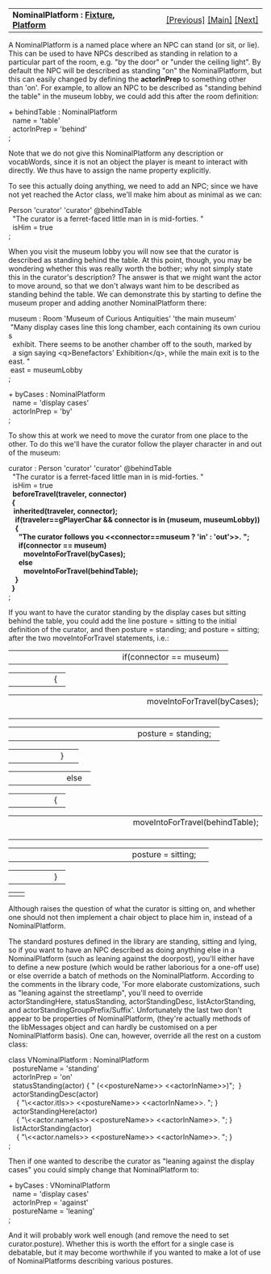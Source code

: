 <table width="100%" data-border="0" data-cellspacing="0"
data-cellpadding="3" data-bgcolor="#C0C0C0">
<colgroup>
<col style="width: 50%" />
<col style="width: 50%" />
</colgroup>
<tbody>
<tr>
<td style="text-align: left;"><strong>NominalPlatform : <a
href="fixture.htm">Fixture</a>, <a
href="platform.htm">Platform</a><br />
</strong></td>
<td style="text-align: right;"><a href="platform.htm">[Previous]</a> <a
href="generalintroduction.htm">[Main]</a> <a
href="bed.htm">[Next]</a></td>
</tr>
</tbody>
</table>

  
A NominalPlatform is a named place where an NPC can stand (or sit, or
lie). This can be used to have NPCs described as standing in relation to
a particular part of the room, e.g. "by the door" or "under the ceiling
light". By default the NPC will be described as standing "on" the
NominalPlatform, but this can easily changed by defining the
**actorInPrep** to something other than 'on'. For example, to allow an
NPC to be described as "standing behind the table" in the museum lobby,
we could add this after the room definition:  
  
+ behindTable : NominalPlatform     
  name = 'table'  
  actorInPrep = 'behind'  
;  
  
Note that we do not give this NominalPlatform any description or
vocabWords, since it is not an object the player is meant to interact
with directly. We thus have to assign the name property explicitly.  
  
To see this actually doing anything, we need to add an NPC; since we
have not yet reached the Actor class, we'll make him about as minimal as
we can:  
  
Person 'curator' 'curator' @behindTable  
  "The curator is a ferret-faced little man in is mid-forties. "  
  isHim = true    
;  
  
When you visit the museum lobby you will now see that the curator is
described as standing behind the table. At this point, though, you may
be wondering whether this was really worth the bother; why not simply
state this in the curator's description? The answer is that we might
want the actor to move around, so that we don't always want him to be
described as standing behind the table. We can demonstrate this by
starting to define the museum proper and adding another NominalPlatform
there:  
  
museum : Room 'Museum of Curious Antiquities' 'the main museum'  
 "Many display cases line this long chamber, each containing its own curious  
  exhibit. There seems to be another chamber off to the south, marked by  
  a sign saying \<q\>Benefactors' Exhibition\</q\>, while the main exit is to the east. "  
 east = museumLobby   
;  
  
+ byCases : NominalPlatform  
  name = 'display cases'  
  actorInPrep = 'by'    
;  
  
To show this at work we need to move the curator from one place to the
other. To do this we'll have the curator follow the player character in
and out of the museum:  
  
curator : Person 'curator' 'curator' @behindTable  
  "The curator is a ferret-faced little man in is mid-forties. "  
  isHim = true      
  **beforeTravel(traveler, connector)  
  {  
   inherited(traveler, connector);  
    if(traveler==gPlayerChar && connector is in (museum, museumLobby))  
    {  
      "The curator follows you \<\<connector==museum ? 'in' : 'out'\>\>. ";  
      if(connector == museum)  
         moveIntoForTravel(byCases);  
      else  
         moveIntoForTravel(behindTable);  
    }      
  }**  
;  
  
If you want to have the curator standing by the display cases but
sitting behind the table, you could add the line posture = sitting to
the initial definition of the curator, and then posture = standing; and
posture = sitting; after the two moveIntoForTravel statements, i.e.:  
  

<table data-border="0" data-cellpadding="0" data-cellspacing="0">
<colgroup>
<col style="width: 50%" />
<col style="width: 50%" />
</colgroup>
<tbody>
<tr data-valign="TOP">
<td width="28"></td>
<td>if(connector == museum)  <br />
</td>
</tr>
</tbody>
</table>

<table data-border="0" data-cellpadding="0" data-cellspacing="0">
<colgroup>
<col style="width: 50%" />
<col style="width: 50%" />
</colgroup>
<tbody>
<tr data-valign="TOP">
<td width="28"></td>
<td>      {  <br />
</td>
</tr>
</tbody>
</table>

<table data-border="0" data-cellpadding="0" data-cellspacing="0">
<colgroup>
<col style="width: 50%" />
<col style="width: 50%" />
</colgroup>
<tbody>
<tr data-valign="TOP">
<td width="28"></td>
<td>         moveIntoForTravel(byCases);  <br />
</td>
</tr>
</tbody>
</table>

<table data-border="0" data-cellpadding="0" data-cellspacing="0">
<colgroup>
<col style="width: 50%" />
<col style="width: 50%" />
</colgroup>
<tbody>
<tr data-valign="TOP">
<td width="28"></td>
<td>         posture = standing;  <br />
</td>
</tr>
</tbody>
</table>

<table data-border="0" data-cellpadding="0" data-cellspacing="0">
<colgroup>
<col style="width: 50%" />
<col style="width: 50%" />
</colgroup>
<tbody>
<tr data-valign="TOP">
<td width="28"></td>
<td>      }     <br />
</td>
</tr>
</tbody>
</table>

<table data-border="0" data-cellpadding="0" data-cellspacing="0">
<colgroup>
<col style="width: 50%" />
<col style="width: 50%" />
</colgroup>
<tbody>
<tr data-valign="TOP">
<td width="28"></td>
<td>      else  <br />
</td>
</tr>
</tbody>
</table>

<table data-border="0" data-cellpadding="0" data-cellspacing="0">
<colgroup>
<col style="width: 50%" />
<col style="width: 50%" />
</colgroup>
<tbody>
<tr data-valign="TOP">
<td width="28"></td>
<td>      {  <br />
</td>
</tr>
</tbody>
</table>

<table data-border="0" data-cellpadding="0" data-cellspacing="0">
<colgroup>
<col style="width: 50%" />
<col style="width: 50%" />
</colgroup>
<tbody>
<tr data-valign="TOP">
<td width="28"></td>
<td>         moveIntoForTravel(behindTable);  <br />
</td>
</tr>
</tbody>
</table>

<table data-border="0" data-cellpadding="0" data-cellspacing="0">
<colgroup>
<col style="width: 50%" />
<col style="width: 50%" />
</colgroup>
<tbody>
<tr data-valign="TOP">
<td width="28"></td>
<td>         posture = sitting;    <br />
</td>
</tr>
</tbody>
</table>

<table data-border="0" data-cellpadding="0" data-cellspacing="0">
<colgroup>
<col style="width: 50%" />
<col style="width: 50%" />
</colgroup>
<tbody>
<tr data-valign="TOP">
<td width="28"></td>
<td>      }  <br />
</td>
</tr>
</tbody>
</table>

|     |     |
|-----|-----|
|     |     |

  
Although raises the question of what the curator is sitting on, and
whether one should not then implement a chair object to place him in,
instead of a NominalPlatform.  
  
The standard postures defined in the library are standing, sitting and
lying, so if you want to have an NPC described as doing anything else in
a NominalPlatform (such as leaning against the doorpost), you'll either
have to define a new posture (which would be rather laborious for a
one-off use) or else override a batch of methods on the NominalPlatform.
According to the comments in the library code, 'For more elaborate
customizations, such as "leaning against the streetlamp", you'll need to
override actorStandingHere, statusStanding, actorStandingDesc,
listActorStanding, and actorStandingGroupPrefix/Suffix'. Unfortunately
the last two don't appear to be properties of NominalPlatform, (they're
actually methods of the libMessages object and can hardly be customised
on a per NominalPlatform basis). One can, however, override all the rest
on a custom class:  
  
class VNominalPlatform : NominalPlatform  
  postureName = 'standing'  
  actorInPrep = 'on'  
  statusStanding(actor) { " (\<\<postureName\>\> \<\<actorInName\>\>)";  }  
  actorStandingDesc(actor)   
    { "\\\<\<actor.itIs\>\> \<\<postureName\>\> \<\<actorInName\>\>. "; }  
  actorStandingHere(actor)  
    { "\\\<\<actor.nameIs\>\> \<\<postureName\>\> \<\<actorInName\>\>. "; }   
  listActorStanding(actor)  
    { "\\\<\<actor.nameIs\>\> \<\<postureName\>\> \<\<actorInName\>\>. "; }     
;   
  
Then if one wanted to describe the curator as "leaning against the
display cases" you could simply change that NominalPlatform to:  
  
+ byCases : VNominalPlatform  
  name = 'display cases'  
  actorInPrep = 'against'    
  postureName = 'leaning'  
;  
  
And it will probably work well enough (and remove the need to set
curator.posture). Whether this is worth the effort for a single case is
debatable, but it may become worthwhile if you wanted to make a lot of
use of NominalPlatforms describing various postures.  
  
  
  
  
  
